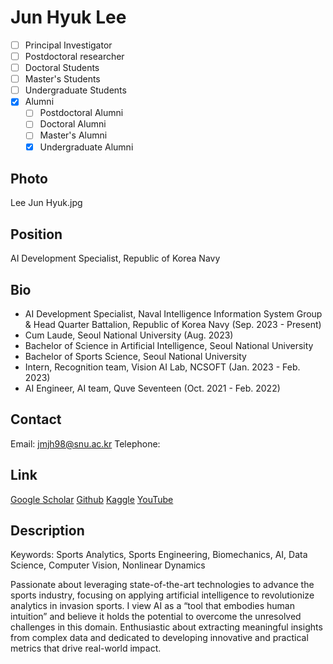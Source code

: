 <!-- 홈페이지에 표시될 영문 이름을 입력하세요. 파일명도 입력하신 것과 같게 꼭 수정해주세요. -->
# Jun Hyuk Lee

<!-- 소속 카테고리를 선택하세요. 해당하는 카테고리 앞의 [ ]에 x를 넣어주세요. 꼭 하나만 선택하세요. -->
- [ ] Principal Investigator
- [ ] Postdoctoral researcher
- [ ] Doctoral Students
- [ ] Master's Students
- [ ] Undergraduate Students
- [x] Alumni <!-- Alumni를 선택한 경우 어떤 Alumni인지 아래 체크박스에 체크해주세요. -->
  - [ ] Postdoctoral Alumni
  - [ ] Doctoral Alumni
  - [ ] Master's Alumni
  - [x] Undergraduate Alumni

## Photo
<!-- 본인 파일명을 입력하세요. 사진은 assets/people/photos/ 디렉토리에 저장해주세요. -->
Lee Jun Hyuk.jpg

## Position
<!-- 직위, 소속 학과(소속 팀), 대학교(회사 혹인 기관) 순서로 작성해주세요. 꼭 쉼표로 구분해주세요. -->
AI Development Specialist, Republic of Korea Navy

## Bio
<!-- 본인의 학력, 경력, 수상 내역 등을 한 줄씩 입력해주세요. 최신 내용이 위로 가도록 작성해주세요. -->
- AI Development Specialist, Naval Intelligence Information System Group & Head Quarter Battalion, Republic of Korea Navy (Sep. 2023 - Present)
- Cum Laude, Seoul National University (Aug. 2023)
- Bachelor of Science in Artificial Intelligence, Seoul National University
- Bachelor of Sports Science, Seoul National University
- Intern, Recognition team, Vision AI Lab, NCSOFT (Jan. 2023 - Feb. 2023)
- AI Engineer, AI team, Quve Seventeen (Oct. 2021 - Feb. 2022)

## Contact
<!-- 연락처 정보를 입력하세요. 이메일은 필수입니다. -->
Email: jmjh98@snu.ac.kr
Telephone:

## Link
<!-- 관련 학술 프로필 링크를 입력하세요. 선택사항입니다. -->
[Google Scholar](https://scholar.google.com/citations?user=BYGxZ0AAAAAJ&hl=ko&authuser=3)
[Github](https://github.com/Lee-Jun-Hyuk-37)
[Kaggle](https://www.kaggle.com/leejunhyuk37)
[YouTube](https://www.youtube.com/@lazy_multi-worker)

## Description
<!-- 본인에 대한 자세한 설명을 작성하세요. 연구 관심사, 학력, 업적, 현재 프로젝트 등을 자유롭게 포함할 수 있습니다. -->
Keywords: Sports Analytics, Sports Engineering, Biomechanics, AI, Data Science, Computer Vision, Nonlinear Dynamics

Passionate about leveraging state-of-the-art technologies to advance the sports industry, focusing on applying artificial intelligence to revolutionize analytics in invasion sports. I view AI as a “tool that embodies human intuition” and believe it holds the potential to overcome the unresolved challenges in this domain. Enthusiastic about extracting meaningful insights from complex data and dedicated to developing innovative and practical metrics that drive real-world impact.
